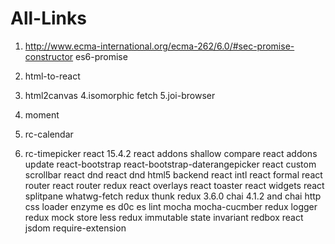 # All-Links

1. http://www.ecma-international.org/ecma-262/6.0/#sec-promise-constructor
    es6-promise
    
2. html-to-react

3. html2canvas
4.isomorphic fetch
5.joi-browser
6. moment
7. rc-calendar
8. rc-timepicker
react 15.4.2
react addons shallow compare
react addons update
react-bootstrap
react-bootstrap-daterangepicker
react custom scrollbar
react dnd
react dnd html5 backend
react intl
react formal
react router
react router redux
react overlays
react toaster
react widgets
react splitpane
whatwg-fetch
redux thunk
redux 3.6.0
chai 4.1.2 and chai http
css loader
enzyme
es d0c
es lint
mocha
mocha-cucmber
redux logger
redux mock store
less
redux immutable state invariant
redbox react
jsdom
require-extension
